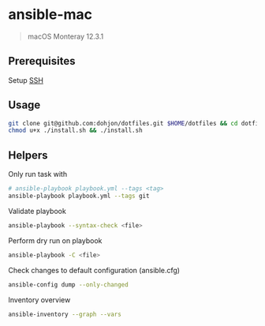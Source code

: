 # ansible-mac

> macOS Monteray 12.3.1

## Prerequisites

Setup [SSH](https://docs.github.com/en/authentication/connecting-to-github-with-ssh/generating-a-new-ssh-key-and-adding-it-to-the-ssh-agent)

## Usage
```sh
git clone git@github.com:dohjon/dotfiles.git $HOME/dotfiles && cd dotfiles
chmod u+x ./install.sh && ./install.sh
```

## Helpers

Only run task with <tag>
```sh
# ansible-playbook playbook.yml --tags <tag>
ansible-playbook playbook.yml --tags git
```

Validate playbook 
```sh
ansible-playbook --syntax-check <file>
```

Perform dry run on playbook 
```sh
ansible-playbook -C <file>
```

Check changes to default configuration (ansible.cfg)
```sh
ansible-config dump --only-changed
```

Inventory overview 
```sh
ansible-inventory --graph --vars
```
